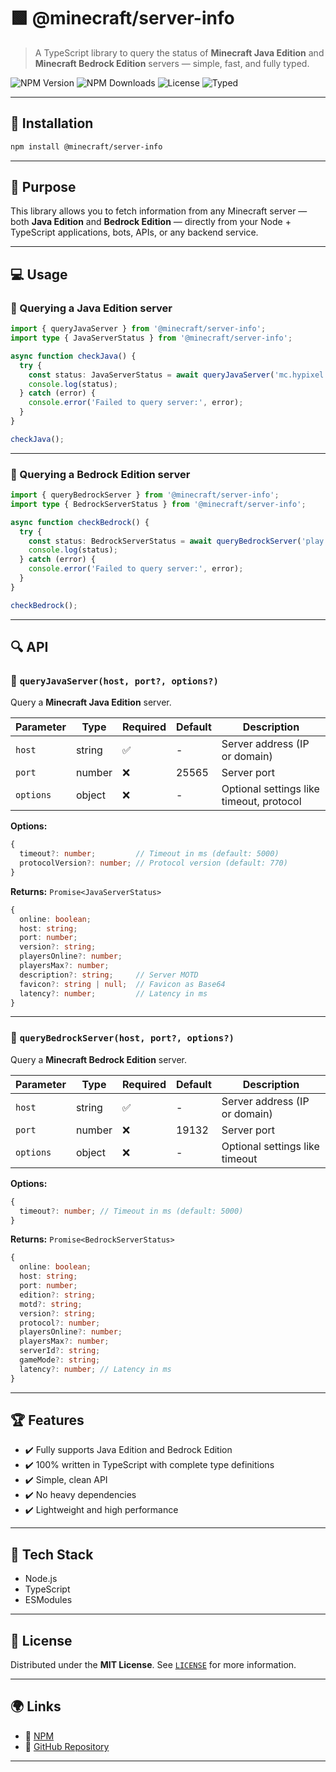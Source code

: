 # 🟩 @minecraft/server-info

> A TypeScript library to query the status of **Minecraft Java Edition** and **Minecraft Bedrock Edition** servers — simple, fast, and fully typed.

![NPM Version](https://img.shields.io/npm/v/@minecraft/server-info?style=for-the-badge&logo=npm)
![NPM Downloads](https://img.shields.io/npm/dm/@minecraft/server-info?style=for-the-badge&color=blue)
![License](https://img.shields.io/npm/l/@minecraft/server-info?style=for-the-badge&color=green)
![Typed](https://img.shields.io/npm/types/@minecraft/server-info?style=for-the-badge)

---

## 🚀 Installation

```bash
npm install @minecraft/server-info
```

---

## 🎯 Purpose

This library allows you to fetch information from any Minecraft server — both **Java Edition** and **Bedrock Edition** — directly from your Node + TypeScript applications, bots, APIs, or any backend service.

---

## 💻 Usage

### 🔗 Querying a **Java Edition** server

```ts
import { queryJavaServer } from '@minecraft/server-info';
import type { JavaServerStatus } from '@minecraft/server-info';

async function checkJava() {
  try {
    const status: JavaServerStatus = await queryJavaServer('mc.hypixel.net');
    console.log(status);
  } catch (error) {
    console.error('Failed to query server:', error);
  }
}

checkJava();
```

---

### 📱 Querying a **Bedrock Edition** server

```ts
import { queryBedrockServer } from '@minecraft/server-info';
import type { BedrockServerStatus } from '@minecraft/server-info';

async function checkBedrock() {
  try {
    const status: BedrockServerStatus = await queryBedrockServer('play.cubecraft.net');
    console.log(status);
  } catch (error) {
    console.error('Failed to query server:', error);
  }
}

checkBedrock();
```

---

## 🔍 API

### 🧠 `queryJavaServer(host, port?, options?)`

Query a **Minecraft Java Edition** server.

| Parameter | Type    | Required | Default | Description                                |
|-----------|---------|----------|---------|--------------------------------------------|
| `host`    | string  | ✅       | -       | Server address (IP or domain)              |
| `port`    | number  | ❌       | 25565   | Server port                                |
| `options` | object  | ❌       | -       | Optional settings like timeout, protocol   |

**Options:**

```ts
{
  timeout?: number;         // Timeout in ms (default: 5000)
  protocolVersion?: number; // Protocol version (default: 770)
}
```

**Returns:** `Promise<JavaServerStatus>`

```ts
{
  online: boolean;
  host: string;
  port: number;
  version?: string;
  playersOnline?: number;
  playersMax?: number;
  description?: string;     // Server MOTD
  favicon?: string | null;  // Favicon as Base64
  latency?: number;         // Latency in ms
}
```

---

### 📱 `queryBedrockServer(host, port?, options?)`

Query a **Minecraft Bedrock Edition** server.

| Parameter | Type    | Required | Default | Description                              |
|-----------|---------|----------|---------|------------------------------------------|
| `host`    | string  | ✅       | -       | Server address (IP or domain)            |
| `port`    | number  | ❌       | 19132   | Server port                              |
| `options` | object  | ❌       | -       | Optional settings like timeout           |

**Options:**

```ts
{
  timeout?: number; // Timeout in ms (default: 5000)
}
```

**Returns:** `Promise<BedrockServerStatus>`

```ts
{
  online: boolean;
  host: string;
  port: number;
  edition?: string;
  motd?: string;
  version?: string;
  protocol?: number;
  playersOnline?: number;
  playersMax?: number;
  serverId?: string;
  gameMode?: string;
  latency?: number; // Latency in ms
}
```

---

## 🏆 Features

- ✔️ Fully supports Java Edition and Bedrock Edition
- ✔️ 100% written in TypeScript with complete type definitions
- ✔️ Simple, clean API
- ✔️ No heavy dependencies
- ✔️ Lightweight and high performance

---

## 🔧 Tech Stack

- Node.js
- TypeScript
- ESModules

---

## 📜 License

Distributed under the **MIT License**. See [`LICENSE`](./LICENSE) for more information.

---

## 🌍 Links

- 🔗 [NPM](https://www.npmjs.com/package/@minecraft/server-info)
- 🔗 [GitHub Repository](https://github.com/Lokyznx/@minecraft/server-info) <!-- Replace with your repo URL -->

---
